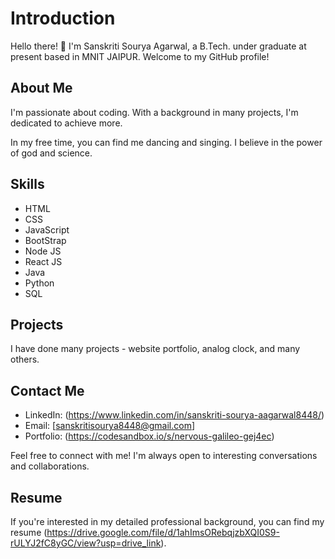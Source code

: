 # Introduction

Hello there! 👋 I'm Sanskriti Sourya Agarwal, a B.Tech. under graduate at present based in MNIT JAIPUR. Welcome to my GitHub profile!

## About Me

I'm passionate about coding. With a background in many projects, I'm dedicated to achieve more.

In my free time, you can find me dancing and singing. I believe in the power of god and science. 

## Skills

- HTML
- CSS
- JavaScript
- BootStrap
- Node JS
- React JS
- Java
- Python
- SQL


## Projects
I have done many projects - website portfolio, analog clock, and many others.

## Contact Me

- LinkedIn: (https://www.linkedin.com/in/sanskriti-sourya-aagarwal8448/)
- Email: [sanskritisourya8448@gmail.com]
- Portfolio: (https://codesandbox.io/s/nervous-galileo-gej4ec)

Feel free to connect with me! I'm always open to interesting conversations and collaborations.

## Resume

If you're interested in my detailed professional background, you can find my resume (https://drive.google.com/file/d/1ahImsORebqjzbXQI0S9-rULYJ2fC8yGC/view?usp=drive_link).



